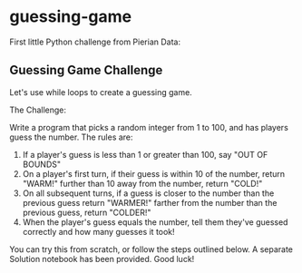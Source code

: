 # guessing-game
First little Python challenge from Pierian Data:

## Guessing Game Challenge
Let's use while loops to create a guessing game.

The Challenge:

Write a program that picks a random integer from 1 to 100, and has players guess the number. The rules are:

1. If a player's guess is less than 1 or greater than 100, say "OUT OF BOUNDS"
2. On a player's first turn, if their guess is
    within 10 of the number, return "WARM!"
    further than 10 away from the number, return "COLD!"
3. On all subsequent turns, if a guess is
    closer to the number than the previous guess return "WARMER!"
    farther from the number than the previous guess, return "COLDER!"
4. When the player's guess equals the number, tell them they've guessed correctly and how many guesses it took!

You can try this from scratch, or follow the steps outlined below. A separate Solution notebook has been provided. Good luck!

